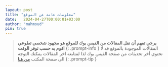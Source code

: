```yaml
---
layout: post
title: "معلومات عامة عن الموقع"
date:   2024-04-27T00:00:01+03:00
author: "mahmoud"
pin: true
---
```




<!-- markdownlint-capture -->
<!-- markdownlint-disable -->
> **يرجي تفهم أن نقل المقالات من الفيس بوك للموقع هو مجهود شخصي تطوعي اقوم به حسب توفر الوقت**
{: .prompt-info }
> المقالات الموجودة بالموقع قد لا تحتوي أخر تحديثات من صفحة الفيس بوك
لذا لمتابعه اخر المقالات يمكنك التوجه الى صفحة المكتب [من هنا](https://www.facebook.com/Marzouk01272873007)
{: .prompt-tip }
<!-- markdownlint-restore -->



